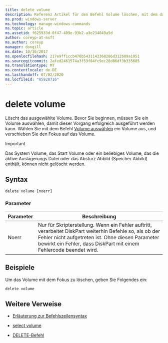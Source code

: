 ```yaml
---
title: delete volume
description: Referenz Artikel für den Befehl Volume löschen, mit dem das ausgewählte Volume gelöscht wird.
ms.prod: windows-server
ms.technology: manage-windows-commands
ms.topic: article
ms.assetid: f625933d-0f47-409e-93b2-a3e234049a5d
author: coreyp-at-msft
ms.author: coreyp
manager: dongill
ms.date: 10/16/2017
ms.openlocfilehash: 217e9ff1ccb470b5431143360286d312b09a1951
ms.sourcegitcommit: 2afed2461574a3f53f84fc9ec28d86df3b335685
ms.translationtype: MT
ms.contentlocale: de-DE
ms.lasthandoff: 07/02/2020
ms.locfileid: "85928716"
---
```

# <a name="delete-volume"></a>delete volume

Löscht das ausgewählte Volume. Bevor Sie beginnen, müssen Sie ein Volume auswählen, damit dieser Vorgang erfolgreich ausgeführt werden kann. Wählen Sie mit dem Befehl [Volume auswählen](select-volume.md) ein Volume aus, und verschieben Sie den Fokus auf das Volume.

> [!IMPORTANT]
> Das System Volume, das Start Volume oder ein beliebiges Volume, das die aktive Auslagerungs Datei oder das Absturz Abbild (Speicher Abbild) enthält, können nicht gelöscht werden.

## <a name="syntax"></a>Syntax

```
delete volume [noerr]
```

### <a name="parameters"></a>Parameter

| Parameter | Beschreibung |
| --------- | ----------- |
| Noerr | Nur für Skripterstellung. Wenn ein Fehler auftritt, verarbeitet DiskPart weiterhin Befehle so, als ob der Fehler nicht aufgetreten ist. Ohne diesen Parameter bewirkt ein Fehler, dass DiskPart mit einem Fehlercode beendet wird. |

## <a name="examples"></a>Beispiele

Um das Volume mit dem Fokus zu löschen, geben Sie Folgendes ein:

```
delete volume
```

## <a name="additional-references"></a>Weitere Verweise

- [Erläuterung zur Befehlszeilensyntax](command-line-syntax-key.md)

- [select volume](select-volume.md)

- [DELETE-Befehl](delete.md)